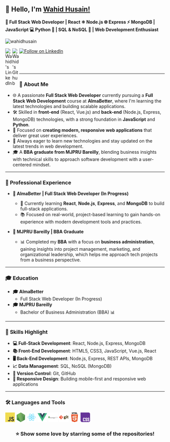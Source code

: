 ## 👋 Hello, I'm [Wahid Husain!](https://your-portfolio-link.com/) 
**🚀 Full Stack Web Developer | React ⚛️ Node.js 🌐 Express ⚡ MongoDB | JavaScript 💻 Python 🐍 | SQL & NoSQL 💾 | Web Development Enthusiast**

<p align="left"> <img src="https://komarev.com/ghpvc/?username=wahidhusain&base=100000&label=Profile%20Views&color=brightgreen&style=for-the-badge" alt="wahidhusain" /> </p>

<a href="https://www.linkedin.com/in/wahid-husain-dev/">
  <img align="left" alt="Wahid's LinkedIn" width="22px" src="https://cdn.jsdelivr.net/npm/simple-icons@v3/icons/linkedin.svg" />
</a>
<a href="https://github.com/wahidhusaindev">
  <img align="left" alt="Wahid's Github" width="22px" src="https://cdn.jsdelivr.net/npm/simple-icons@v3/icons/github.svg" />
</a>

[![Follow on LinkedIn](https://img.shields.io/badge/Follow%20on%20LinkedIn-%230A66C2.svg?style=for-the-badge&logo=LinkedIn&logoColor=white)](https://www.linkedin.com/in/wahid-husain-dev)

<br/>
<br/>

---

### 🌟 **About Me**

- 🌐 A passionate **Full Stack Web Developer** currently pursuing a **Full Stack Web Development** course at **AlmaBetter**, where I'm learning the latest technologies and building scalable applications.
- 🛠️ Skilled in **front-end** (React, Vue.js) and **back-end** (Node.js, Express, MongoDB) technologies, with a strong foundation in **JavaScript** and **Python**.
- 🎯 Focused on **creating modern, responsive web applications** that deliver great user experiences.
- 🤝 Always eager to learn new technologies and stay updated on the latest trends in web development.
- 🎓 A **BBA graduate from MJPRU Bareilly**, blending business insights with technical skills to approach software development with a user-centered mindset.

---

### 💼 **Professional Experience**

- **🔹 AlmaBetter | Full Stack Web Developer (In Progress)**
  - 🚀 Currently learning **React**, **Node.js**, **Express**, and **MongoDB** to build full-stack applications.
  - 📚 Focused on real-world, project-based learning to gain hands-on experience with modern development tools and practices.

- **🔹 MJPRU Bareilly | BBA Graduate**
  - 📊 Completed my **BBA** with a focus on **business administration**, gaining insights into project management, marketing, and organizational leadership, which helps me approach tech projects from a business perspective.

---

### 🎓 **Education**

- **🎓 AlmaBetter**
  - Full Stack Web Developer (In Progress)
- **🎓 MJPRU Bareilly**
  - Bachelor of Business Administration (BBA) 📊

---

### 🌟 **Skills Highlight**

- **💻 Full-Stack Development**: React, Node.js, Express, MongoDB
- **📚 Front-End Development**: HTML5, CSS3, JavaScript, Vue.js, React
- **🖥️ Back-End Development**: Node.js, Express, REST APIs, MongoDB
- **📈 Data Management**: SQL, NoSQL (MongoDB)
- **🔧 Version Control**: Git, GitHub
- **📲 Responsive Design**: Building mobile-first and responsive web applications

---

### 🛠️ **Languages and Tools**

<p align="left">
  <img height="30" src="https://raw.githubusercontent.com/github/explore/main/topics/javascript/javascript.png">
  <img height="30" src="https://raw.githubusercontent.com/github/explore/main/topics/nodejs/nodejs.png">
  <img height="30" src="https://raw.githubusercontent.com/github/explore/main/topics/react/react.png">
  <img height="30" src="https://raw.githubusercontent.com/github/explore/main/topics/vue/vue.png">
  <img height="30" src="https://raw.githubusercontent.com/github/explore/main/topics/mongodb/mongodb.png">
  <img height="30" src="https://raw.githubusercontent.com/github/explore/main/topics/git/git.png">
  <img height="30" src="https://raw.githubusercontent.com/github/explore/main/topics/html/html.png">
  <img height="30" src="https://raw.githubusercontent.com/github/explore/main/topics/css/css.png">
</p>

<div align="center">

### ⭐ Show some love by starring some of the repositories!

</div>
